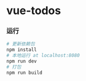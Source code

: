 # vue-todos


### 运行
``` bash
# 更新依赖包
npm install
# 本地运行 at localhost:8080
npm run dev
# 打包
npm run build
```



